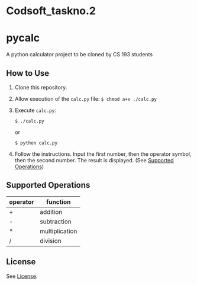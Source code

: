 # Codsoft_taskno.2
# pycalc
A python calculator project to be cloned by CS 193 students

## How to Use
1. Clone this repository.
2. Allow execution of the `calc.py` file: `$ chmod a+x ./calc.py`
3. Execute `calc.py`: 

    ```
    $ ./calc.py
    ```

    or

    ```
    $ python calc.py
    ```

4. Follow the instructions. Input the first number, then the operator symbol, then the second number. The result is displayed. (See [Supported Operations](#supported-operations))

## Supported Operations
| operator |    function    |
|----------|----------------|
| +        | addition       |
| -        | subtraction    |
| *        | multiplication |
| /        | division       |

## License
See [License](https://github.com/Purdue-CSUSB/pycalc/blob/master/LICENSE).
